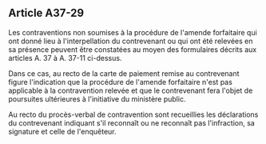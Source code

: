 Article A37-29
----
Les contraventions non soumises à la procédure de l'amende forfaitaire qui ont
donné lieu à l'interpellation du contrevenant ou qui ont été relevées en sa
présence peuvent être constatées au moyen des formulaires décrits aux articles
A. 37 à A. 37-11 ci-dessus.

Dans ce cas, au recto de la carte de paiement remise au contrevenant figure
l'indication que la procédure de l'amende forfaitaire n'est pas applicable à la
contravention relevée et que le contrevenant fera l'objet de poursuites
ultérieures à l'initiative du ministère public.

Au recto du procès-verbal de contravention sont recueillies les déclarations du
contrevenant indiquant s'il reconnaît ou ne reconnaît pas l'infraction, sa
signature et celle de l'enquêteur.
